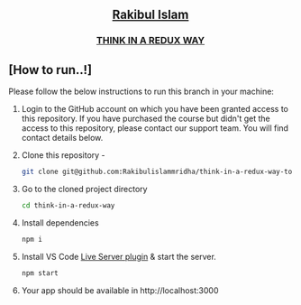 <p align="center">
   <h2 align="center"><a href="https://www.facebook.com/profile.php?id=100008277907016">Rakibul Islam</a></h2>
</p>

<p align="center">
    <h3 align="center"><a href="https://github.com/Rakibulislammridha/think-in-a-redux-way-todo-app.git">THINK IN A REDUX WAY</a></h3>
</p>

<!-- HOW TO RUN -->

## [How to run..!]

Please follow the below instructions to run this branch in your machine:

1. Login to the GitHub account on which you have been granted access to this repository. If you have purchased the course but didn't get the access to this repository, please contact our support team. You will find contact details below.

2. Clone this repository -
   ```sh
   git clone git@github.com:Rakibulislammridha/think-in-a-redux-way-todo-app.git
   ```
3. Go to the cloned project directory
   ```sh
   cd think-in-a-redux-way
   ```
5. Install dependencies
   ```sh
   npm i
   ```
6. Install VS Code [Live Server plugin](https://marketplace.visualstudio.com/items?itemName=ritwickdey.LiveServer) & start the server.
   ```sh
   npm start
   ```
7. Your app should be available in http://localhost:3000